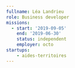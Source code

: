```yaml
---
fullname: Léa Landrieu
role: Business developer
missions:
  - start: '2019-09-05'
    end: '2019-06-30'
    status: independent
    employer: octo
startups:
    - aides-territoires
---
```

